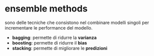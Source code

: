 # ensemble methods
sono delle tecniche che consistono nel combinare modelli singoli per incrementare le performance del modello.
- **bagging**: permette di ridurre la **varianza**
- **boosting**: permette di ridurre il **bias**
- **stacking**: permette di migliorare le **predizioni**